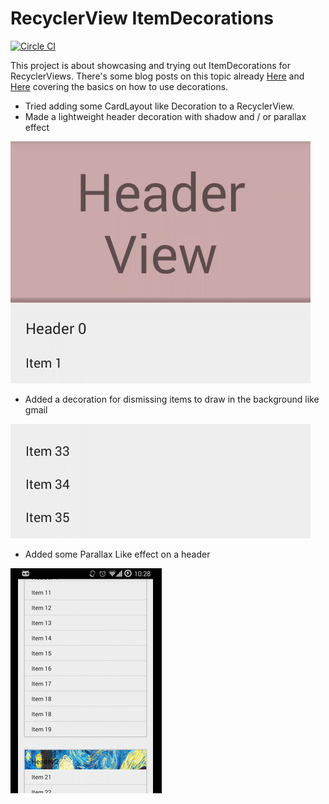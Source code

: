 # RecyclerView ItemDecorations
[![Circle CI](https://circleci.com/gh/bleeding182/recyclerviewItemDecorations/tree/master.svg?style=shield)](https://circleci.com/gh/bleeding182/recyclerviewItemDecorations/tree/master)

This project is about showcasing and trying out ItemDecorations for RecyclerViews. There's some blog posts on this topic already [Here](http://bleeding182.blogspot.co.at/2015/11/separator.html) and [Here](http://bleeding182.blogspot.co.at/2015/11/animations-and-decorations.html) covering the basics on how to use decorations.

* Tried adding some CardLayout like Decoration to a RecyclerView.
* Made a lightweight header decoration with shadow and / or parallax effect

![Header Decoration](/readme/headerdecoration.gif)

* Added a decoration for dismissing items to draw in the background like gmail

![Dismissing items](/readme/dismiss.gif)

* Added some Parallax Like effect on a header

![Screenshot](/readme/animation.gif)
